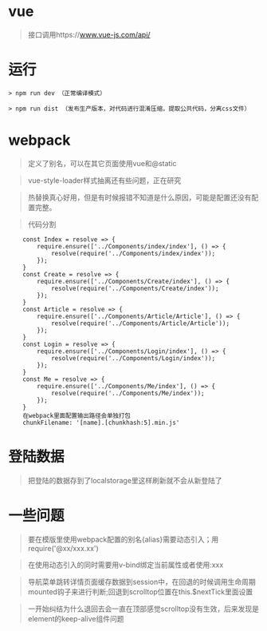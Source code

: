 ﻿# vue
> 接口调用https://www.vue-js.com/api/

# 运行

```
> npm run dev （正常编译模式）

> npm run dist （发布生产版本，对代码进行混淆压缩，提取公共代码，分离css文件）
```

# webpack
>  定义了别名，可以在其它页面使用vue和@static

>  vue-style-loader样式抽离还有些问题，正在研究

>  热替换真心好用，但是有时候报错不知道是什么原因，可能是配置还没有配置完整。

>  代码分割
```
	const Index = resolve => {
	    require.ensure(['../Components/index/index'], () => {
	        resolve(require('../Components/index/index'));
	    });
	}
	const Create = resolve => {
	    require.ensure(['../Components/Create/index'], () => {
	        resolve(require('../Components/Create/index'));
	    });
	}
	const Article = resolve => {
	    require.ensure(['../Components/Article/Article'], () => {
	        resolve(require('../Components/Article/Article'));
	    });
	}
	const Login = resolve => {
	    require.ensure(['../Components/Login/index'], () => {
	        resolve(require('../Components/Login/index'));
	    });
	}
	const Me = resolve => {
	    require.ensure(['../Components/Me/index'], () => {
	        resolve(require('../Components/Me/index'));
	    });
	}
	在webpack里面配置输出路径会单独打包
    chunkFilename: '[name].[chunkhash:5].min.js'
```
# 登陆数据
> 把登陆的数据存到了localstorage里这样刷新就不会从新登陆了

# 一些问题
> 要在模版里使用webpack配置的别名{alias}需要动态引入；用require('@xx/xxx.xx')

> 在使用动态引入的同时需要用v-bind绑定当前属性或者使用:xxx

> 导航菜单跳转详情页面缓存数据到session中，在回退的时候调用生命周期mounted钩子来进行判断;回退到scrolltop位置在this.$nextTick里面设置

> 一开始纠结为什么退回去会一直在顶部感觉scrolltop没有生效，后来发现是element的keep-alive组件问题
